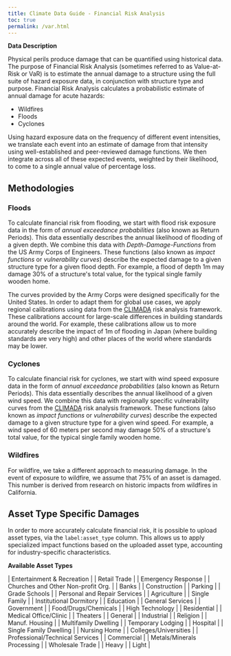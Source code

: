 ```yaml
---
title: Climate Data Guide - Financial Risk Analysis
toc: true
permalink: /var.html
---
```



**Data Description**

Physical perils produce damage that can be quantified using historical data.  The purpose of Financial Risk Analysis (sometimes referred to as Value-at-Risk or VaR) is to estimate the annual damage to a structure using the full suite of hazard exposure data, in conjunction with structure type and purpose.  Financial Risk Analysis calculates a probabilistic estimate of annual damage for acute hazards:
- Wildfires
- Floods
- Cyclones

Using hazard exposure data on the frequency of different event intensities, we translate each event into an estimate of damage from that intensity using well-established and peer-reviewed damage functions.  We then integrate across all of these expected events, weighted by their likelihood, to come to a single annual value of percentage loss.

## Methodologies
### Floods
To calculate financial risk from flooding, we start with flood risk exposure data in the form of <i>annual exceedance probabilities</i> (also known as Return Periods).  This data essentially describes the annual likelihood of flooding of a given depth.  We combine this data with <i>Depth-Damage-Functions</i> from the US Army Corps of Engineers.  These functions (also known as <i>impact functions</i> or <i>vulnerability curves</i>) describe the expected damage to a given structure type for a given flood depth.  For example, a flood of depth 1m may damage 30% of a structure's total value, for the typical single family wooden home.

The curves provided by the Army Corps were designed specifically for the United States.  In order to adapt them for global use cases, we apply regional calibrations using data from the [CLIMADA](https://nhess.copernicus.org/articles/21/393/2021/) risk analysis framework.  These calibrations account for large-scale differences in building standards around the world.  For example, these calibrations allow us to more accurately describe the impact of 1m of flooding in Japan (where building standards are very high) and other places of the world where standards may be lower.

### Cyclones
To calculate financial risk for cyclones, we start with wind speed exposure data in the form of <i>annual exceedance probabilities</i> (also known as Return Periods).  This data essentially describes the annual likelihood of a given wind speed.  We combine this data with regionally specific vulnerability curves from the [CLIMADA](https://nhess.copernicus.org/articles/21/393/2021/) risk analysis framework.  These functions (also known as <i>impact functions</i> or <i>vulnerability curves</i>) describe the expected damage to a given structure type for a given wind speed.  For example, a wind speed of 60 meters per second may damage 50% of a structure's total value, for the typical single family wooden home.

### Wildfires
For wildfire, we take a different approach to measuring damage.  In the event of exposure to wildfire, we assume that 75% of an asset is damaged.  This number is derived from research on historic impacts from wildfires in California.  

## Asset Type Specific Damages
In order to more accurately calculate financial risk, it is possible to upload asset types, via the `label:asset_type` column.  This allows us to apply specialized impact functions based on the uploaded asset type, accounting for industry-specific characteristics.

**Available Asset Types**

| Entertainment & Recreation | 
| Retail Trade | 
| Emergency Response | 
| Churches and Other Non-profit Org. | 
| Banks | 
| Construction | 
| Parking | 
| Grade Schools | 
| Personal and Repair Services | 
| Agriculture | 
| Single Family | 
| Institutional Dormitory | 
| Education | 
| General Services | 
| Government | 
| Food/Drugs/Chemicals | 
| High Technology | 
| Residential | 
| Medical Office/Clinic | 
| Theaters | 
| General | 
| Industrial | 
| Religion | 
| Manuf.  Housing | 
| Multifamily Dwelling | 
| Temporary Lodging | 
| Hospital | 
| Single Family Dwelling | 
| Nursing Home | 
| Colleges/Universities | 
| Professional/Technical Services | 
| Commercial | 
| Metals/Minerals Processing | 
| Wholesale Trade | 
| Heavy | 
| Light | 
